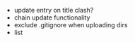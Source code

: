 - update entry on title clash?
- chain update functionality
- exclude .gitignore when uploading dirs
- list
